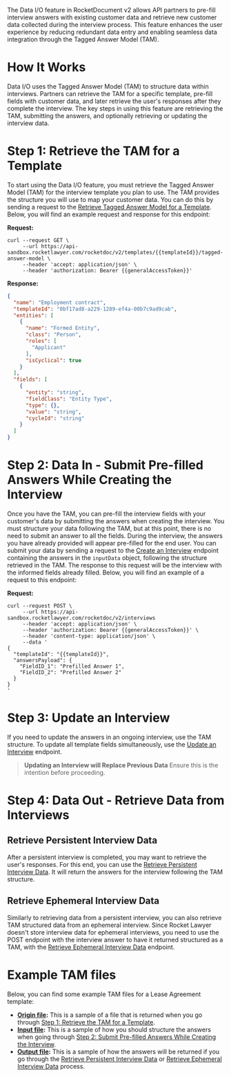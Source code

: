 The Data I/O feature in RocketDocument v2 allows API partners to pre-fill interview answers with existing customer data and retrieve new customer data collected during the interview process. This feature enhances the user experience by reducing redundant data entry and enabling seamless data integration through the Tagged Answer Model (TAM).

# How It Works

Data I/O uses the Tagged Answer Model (TAM) to structure data within interviews. Partners can retrieve the TAM for a specific template, pre-fill fields with customer data, and later retrieve the user's responses after they complete the interview. The key steps in using this feature are retrieving the TAM, submitting the answers, and optionally retrieving or updating the interview data.

<a name="step-1"></a>
# Step 1: Retrieve the TAM for a Template

To start using the Data I/O feature, you must retrieve the Tagged Answer Model (TAM) for the interview template you plan to use. The TAM provides the structure you will use to map your customer data. You can do this by sending a request to the [Retrieve Tagged Answer Model for a Template](/docs/rocketdoc-api-product-sandbox/1/routes/templates/%7BtemplateId%7D/tagged-answer-model/get). Below, you will find an example request and response for this endpoint:

**Request:**

```curl
curl --request GET \
     --url https://api-sandbox.rocketlawyer.com/rocketdoc/v2/templates/{{templateId}}/tagged-answer-model \
     --header 'accept: application/json' \
     --header 'authorization: Bearer {{generalAccessToken}}'
```

**Response:**
```json
{
  "name": "Employment contract",
  "templateId": "0bf17ad8-a229-1289-ef4a-00b7c9ad9cab",
  "entities": [
    {
      "name": "Formed Entity",
      "class": "Person",
      "roles": [
        "Applicant"
      ],
      "isCyclical": true
    }
  ],
  "fields": [
    {
      "entity": "string",
      "fieldClass": "Entity Type",
      "type": {},
      "value": "string",
      "cycleId": "string"
    }
  ]
}
```


<a name="step-2"></a>
# Step 2: Data In - Submit Pre-filled Answers While Creating the Interview

Once you have the TAM, you can pre-fill the interview fields with your customer's data by submitting the answers when creating the interview. You must structure your data following the TAM, but at this point, there is no need to submit an answer to all the fields. During the interview, the answers you have already provided will appear pre-filled for the end user. You can submit your data by sending a request to the [Create an Interview](https://rl-cicdv2-apigee-public-rocketdocv2.apigee.io/docs/rocketdoc-api-product-sandbox/1/routes/interviews/post) endpoint containing the answers in the `inputData` object, following the structure retrieved in the TAM. The response to this request will be the interview with the informed fields already filled. Below, you will find an example of a request to this endpoint:

**Request:**

```curl
curl --request POST \
     --url https://api-sandbox.rocketlawyer.com/rocketdoc/v2/interviews
     --header 'accept: application/json' \
     --header 'authorization: Bearer {{generalAccessToken}}' \
     --header 'content-type: application/json' \
     --data '
{
  "templateId": "{{templateId}}",
  "answersPayload": {
    "FieldID_1": "Prefilled Answer 1",
    "FieldID_2": "Prefilled Answer 2"
  }
}
'
```


<a name="step-3"></a>
# Step 3: Update an Interview 

If you need to update the answers in an ongoing interview, use the TAM structure. To update all template fields simultaneously, use the [Update an Interview](/docs/rocketdoc-api-product-sandbox/1/routes/interviews/%7BinterviewId%7D/put) endpoint.

> **Updating an Interview will Replace Previous Data** Ensure this is the intention before proceeding.

<a name="step-4"></a>
# Step 4: Data Out - Retrieve Data from Interviews

## Retrieve Persistent Interview Data
After a persistent interview is completed, you may want to retrieve the user's responses. For this end, you can use the [Retrieve Persistent Interview Data](/docs/rocketdoc-api-product-sandbox/1/routes/interviews/%7BinterviewId%7D/tagged-answers/get). It will return the answers for the interview following the TAM structure.

## Retrieve Ephemeral Interview Data
Similarly to retrieving data from a persistent interview, you can also retrieve TAM structured data from an ephemeral interview. Since Rocket Lawyer doesn't store interview data for ephemeral interviews, you need to use the POST endpoint with the interview answer to have it returned structured as a TAM, with the [Retrieve Ephemeral Interview Data](/docs/rocketdoc-api-product-sandbox/1/routes/interviews/%7BinterviewId%7D/tagged-answers/post) endpoint.



# Example TAM files

Below, you can find some example TAM files for a Lease Agreement template:

- **[Origin file](/files/lease-agreement-origin-tam.json):** This is a sample of a file that is returned when you go through [Step 1: Retrieve the TAM for a Template](rocket-document-v2-data-i/o#step-1).
- **[Input file](/files/lease-agreement-input-tam.json):** This is a sample of how you should structure the answers when going through [Step 2: Submit Pre-filled Answers While Creating the Interview](rocket-document-v2-data-i/o#step-2).
- **[Output file](/files/lease-agreement-output-tam.json):** This is a sample of how the answers will be returned if you go through the [Retrieve Persistent Interview Data](/docs/rocketdoc-api-product-sandbox/1/routes/interviews/%7BinterviewId%7D/tagged-answers/get) or [Retrieve Ephemeral Interview Data](/docs/rocketdoc-api-product-sandbox/1/routes/interviews/%7BinterviewId%7D/tagged-answers/post) process.
